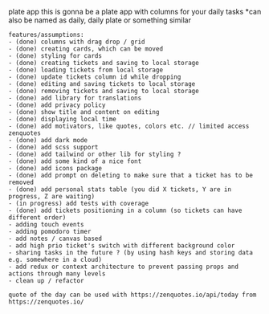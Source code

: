 plate app
    this is gonna be a plate app with columns for your daily tasks
    *can also be named as daily, daily plate or something similar

    features/assumptions:
    - (done) columns with drag drop / grid
    - (done) creating cards, which can be moved
    - (done) styling for cards
    - (done) creating tickets and saving to local storage
    - (done) loading tickets from local storage
    - (done) update tickets column id while dropping
    - (done) editing and saving tickets to local storage
    - (done) removing tickets and saving to local storage 
    - (done) add library for translations
    - (done) add privacy policy
    - (done) show title and content on editing 
    - (done) displaying local time
    - (done) add motivators, like quotes, colors etc. // limited access zenquotes
    - (done) add dark mode
    - (done) add scss support
    - (done) add tailwind or other lib for styling ? 
    - (done) add some kind of a nice font
    - (done) add icons package
    - (done) add prompt on deleting to make sure that a ticket has to be removed
    - (done) add personal stats table (you did X tickets, Y are in progress, Z are waiting)
    - (in progress) add tests with coverage
    - (done) add tickets positioning in a column (so tickets can have different order)
    - adding touch events
    - adding pomodoro timer
    - add notes / canvas based
    - add high prio ticket's switch with different background color
    - sharing tasks in the future ? (by using hash keys and storing data e.g. somewhere in a cloud)
    - add redux or context architecture to prevent passing props and actions through many levels
    - clean up / refactor

    quote of the day can be used with https://zenquotes.io/api/today from https://zenquotes.io/
